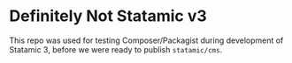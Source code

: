 # Definitely Not Statamic v3

This repo was used for testing Composer/Packagist during development of Statamic 3, before we were ready to publish `statamic/cms`.
